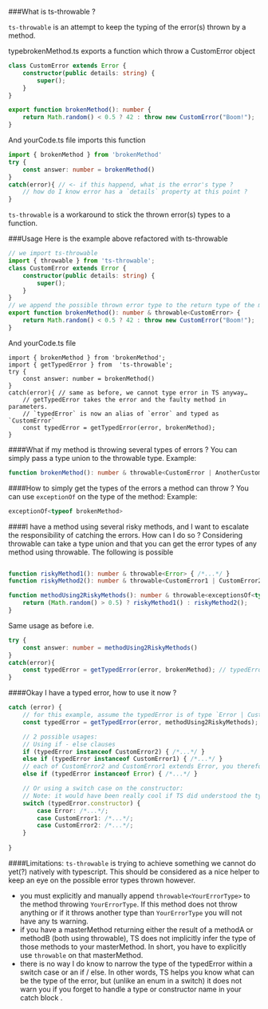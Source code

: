 ###What is ts-throwable ?

`ts-throwable` is an attempt to keep the typing of the error(s) thrown by a method.

typebrokenMethod.ts exports a function which throw a CustomError object
```typescript
class CustomError extends Error {
    constructor(public details: string) {
        super();
    }
}

export function brokenMethod(): number {
    return Math.random() < 0.5 ? 42 : throw new CustomError("Boom!");
}
```
And yourCode.ts file imports this function
```typescript
import { brokenMethod } from 'brokenMethod'
try {
    const answer: number = brokenMethod()
}
catch(error){ // <- if this happend, what is the error's type ? 
    // how do I know error has a `details` property at this point ?
}
```

`ts-throwable` is a workaround to stick the thrown error(s) types to a function.

###Usage
Here is the example above refactored with ts-throwable

```typescript
// we import ts-throwable
import { throwable } from 'ts-throwable';
class CustomError extends Error {
    constructor(public details: string) {
        super();
    }
}
// we append the possible thrown error type to the return type of the method.
export function brokenMethod(): number & throwable<CustomError> {
    return Math.random() < 0.5 ? 42 : throw new CustomError("Boom!");
}
```
And yourCode.ts file
```
import { brokenMethod } from 'brokenMethod';
import { getTypedError } from  'ts-throwable';
try {
    const answer: number = brokenMethod()
}
catch(error){ // same as before, we cannot type error in TS anyway…
    // getTypedError takes the error and the faulty method in parameters.
    // `typedError` is now an alias of `error` and typed as `CustomError` 
    const typedError = getTypedError(error, brokenMethod);
}
```

####What if my method is throwing several types of errors ?
You can simply pass a type union to the throwable type. Example:
```typescript
function brokenMethod(): number & throwable<CustomError | AnotherCustomError> { /*...*/ }
```

####How to simply get the types of the errors a method can throw ?
You can use `exceptionOf` on the type of the method: Example:
```typescript
exceptionOf<typeof brokenMethod>
```

####I have a method using several risky methods, and I want to escalate the responsibility of catching the errors. How can I do so ?
Considering throwable can take a type union and that you can get the error types of any method using throwable. The following is possible
```typescript

function riskyMethod1(): number & throwable<Error> { /*...*/ }
function riskyMethod2(): number & throwable<CustomError1 | CustomError2> { /*...*/ }

function methodUsing2RiskyMethods(): number & throwable<exceptionsOf<typeof riskyMethod1> | exceptionsOf<typeof riskyMethod2>> {
    return (Math.random() > 0.5) ? riskyMethod1() : riskyMethod2();
}
```
Same usage as before i.e.
```typescript
try {
    const answer: number = methodUsing2RiskyMethods()
}
catch(error){
    const typedError = getTypedError(error, brokenMethod); // typedError is of type Error | CustomError1 | CustomError2
}
```

####Okay I have a typed error, how to use it now ?
```typescript
catch (error) {
    // for this example, assume the typedError is of type `Error | CustomError1 | CustomError2`
    const typedError = getTypedError(error, methodUsing2RiskyMethods);

    // 2 possible usages:
    // Using if - else clauses
    if (typedError instanceof CustomError2) { /*...*/ }
    else if (typedError instanceof CustomError1) { /*...*/ }
    // each of CustomError2 and CustomError1 extends Error, you therefore better respect the order and put `instanceof Error` last
    else if (typedError instanceof Error) { /*...*/ }

    // Or using a switch case on the constructor:
    // Note: it would have been really cool if TS did understood the typedError.constructor is narrowed by the types Error | CustomError1 | CustomError2 (here the order does not matter)
    switch (typedError.constructor) {
        case Error: /*...*/;
        case CustomError1: /*...*/;
        case CustomError2: /*...*/;
    }
    
}

```
####Limitations:
`ts-throwable` is trying to achieve something we cannot do yet(?) natively with typescript. This should be considered as a nice helper to keep an eye on the possible error types thrown however.
- you must explicitly and manually append `throwable<YourErrorType>` to the method throwing `YourErrorType`. If this method does not throw anything or if it throws another type than `YourErrorType` you will not have any ts warning.
- if you have a masterMethod returning either the result of a methodA or methodB (both using throwable), TS does not implicitly infer the type of those methods to your masterMethod. In short, you have to explicitly use `throwable` on that masterMethod.  
- there is no way I do know to narrow the type of the typedError within a switch case or an if / else. In other words, TS helps you know what can be the type of the error, but (unlike an enum in a switch) it does not warn you if you forget to handle a type or constructor name in your catch block . 
